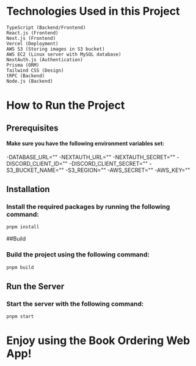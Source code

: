 # Technologies Used in this Project

    TypeScript (Backend/Frontend)
    React.js (Frontend)
    Next.js (Frontend)
    Vercel (Deployment)
    AWS S3 (Storing images in S3 bucket)
    AWS EC2 (Linux server with MySQL database)
    NextAuth.js (Authentication)
    Prisma (ORM)
    Tailwind CSS (Design)
    tRPC (Backend)
    Node.js (Backend)

# How to Run the Project

## Prerequisites

#### Make sure you have the following environment variables set:

-DATABASE_URL=""
-NEXTAUTH_URL=""
-NEXTAUTH_SECRET=""
-DISCORD_CLIENT_ID=""
-DISCORD_CLIENT_SECRET=""
-S3_BUCKET_NAME=""
-S3_REGION=""
-AWS_SECRET=""
-AWS_KEY=""

## Installation

### Install the required packages by running the following command:

```bash
pnpm install
```

##Build

### Build the project using the following command:

```bash
pnpm build
```

## Run the Server

### Start the server with the following command:

```
pnpm start

```

# Enjoy using the Book Ordering Web App!







